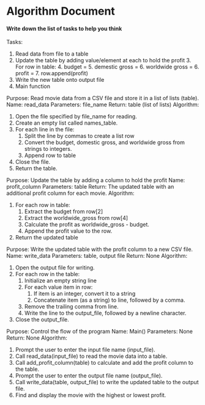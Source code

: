 # Algorithm Document

#### Write down the list of tasks to help you think

Tasks:
1. Read data from file to a table
2. Update the table by adding value/element at each to hold the profit
   3. For row in table:
      4. budget =
      5. demestic gross =
      6. worldwide gross =
      6. profit =
      7. row.append(profit)
3. Write the new table onto output file
4. Main function


Purpose:  Read movie data from a CSV file and store it in a list of lists (table).
Name: read_data
Parameters: file_name
Return: table (list of lists)
Algorithm:
1. Open the file specified by file_name for reading. 
2. Create an empty list called names_table. 
3. For each line in the file:
   1. Split the line by commas to create a list row 
   2. Convert the budget, domestic gross, and worldwide gross from strings to integers.
   3. Append row to table
4. Close the file. 
5. Return the table.

Purpose: Update the table by adding a column to hold the profit
Name: profit_column
Parameters: table
Return: The updated table with an additional profit column for each movie.
Algorithm:
1. For each row in table:
   1. Extract the budget from row[2]
   2. Extract the worldwide_gross from row[4]
   3. Calculate the profit as worldwide_gross - budget.
   4. Append the profit value to the row.
2. Return the updated table

Purpose: Write the updated table with the profit column to a new CSV file.
Name:  write_data
Parameters: table, output file
Return: None
Algorithm:
1. Open the output file for writing.
2. For each row in the table:
   1. Initialize an empty string line
   2. For each value item in row:
      1. If item is an integer, convert it to a string
      2. Concatenate item (as a string) to line, followed by a comma.
   3. Remove the trailing comma from line.
   4. Write the line to the output_file, followed by a newline character.
3. Close the output_file.

Purpose: Control the flow of the program 
Name: Main() 
Parameters: None
Return: None
Algorithm:
1. Prompt the user to enter the input file name (input_file).
2. Call read_data(input_file) to read the movie data into a table.
3. Call add_profit_column(table) to calculate and add the profit column to the table.
4. Prompt the user to enter the output file name (output_file).
5. Call write_data(table, output_file) to write the updated table to the output file.
6. Find and display the movie with the highest or lowest profit.